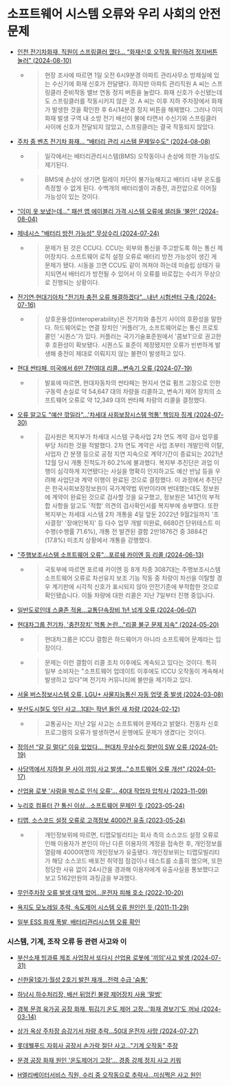 # 소프트웨어 시스템 오류와 우리 사회의 안전 문제

* [인천 전기차화재, 직원이 스프링클러 껐다… “화재신호 오작동 확인하려 정지버튼 눌러” (2024-08-10)](https://www.donga.com/news/Society/article/all/20240809/126444637/2)
    - > 현장 조사에 따르면 1일 오전 6시9분경 아파트 관리사무소 방제실에 있는 수신기에 화재 신호가 전달됐다. 하지만 아파트 관리직원 A 씨는 스프링클러 준비작동 밸브 연동 정지 버튼을 눌렀다.
      > 화재 신호가 수신됐는데도 스프링클러를 작동시키지 않은 것. A 씨는 이후 지하 주차장에서 화재가 발생한 것을 확인한 후 6시14분경 정지 버튼을 해제했다.
      > 그러나 이미 화재 발생 구역 내 소방 전기 배선이 불에 타면서 수신기와 스프링클러 사이에 신호가 전달되지 않았고, 스프링클러는 결국 작동되지 않았다.

* [주차 중 벤츠 전기차 화재… “배터리 관리 시스템 문제일수도” (2024-08-08)](https://biz.chosun.com/industry/car/2024/08/08/SGRFRFMOB5AOBF57YMEYPJKG6E/?utm_source=naver&utm_medium=original&utm_campaign=biz)
    - > 일각에서는 배터리관리시스템(BMS) 오작동이나 손상에 의한 가능성도 제기된다.
    - > BMS에 손상이 생기면 릴레이 차단이 불가능해지고 배터리 내부 온도를 측정할 수 없게 된다. 수백개의 배터리셀이 과충전, 과전압으로 이어질 가능성이 있는 것이다. 

* [“이미 옷 보냈는데…” 패션 앱 에이블리 가격 시스템 오류에 셀러들 ‘불안’ (2024-08-04)](https://biz.chosun.com/distribution/channel/2024/08/04/2SBUZBFZ7REMBC6YWXVS6UDGBQ/?utm_source=naver&utm_medium=original&utm_campaign=biz)

* [제네시스 "배터리 방전 가능성" 무상수리 (2024-07-24)](https://www.kmib.co.kr/article/view.asp?arcid=0020341858&code=61171811&cp=nv)
     - > 문제가 된 것은 CCU다. CCU는 외부와 통신을 주고받도록 하는 통신 제어장치다. 소프트웨어 로직 설정 오류로 배터리 방전 가능성이 생긴 게 문제가 됐다. 시동을 끄면 CCU도 같이 꺼져야 하는데 미슬립 상태가 유지되면서 배터리가 방전될 수 있어서 이 오류를 바로잡는 수리가 무상으로 진행되는 상황이다.

* [전기연·현대기아차 "전기차 충전 오류 해결하겠다"…내년 시험센터 구축 (2024-07-16)](https://www.dongascience.com/news.php?idx=66498)
     - > 상호운용성(interoperability)은 전기차와 충전기 사이의 호환성을 말한다. 하드웨어로는 연결 장치인 '커플러'가, 소프트웨어로는 통신 프로토콜인 '시퀀스'가 있다. 커플러는 국가기술표준원에서 '콤보1'으로 권고한 후 호환성이 확보됐다. 시퀀스도 표준이 제정됐지만 오류가 빈번하게 발생해 충전이 제대로 이뤄지지 않는 불편이 발생하고 있다.

* [현대 싼타페, 미국에서 6만 7천여대 리콜…변속기 오류 (2024-07-19)](https://www.g-enews.com/ko-kr/news/article/news_all/202407190708487827e7e8286d56_1/article.html)
    - > 발표에 따르면, 현대자동차의 싼타페는 현지서 연료 펌프 고장으로 인한 구동력 손실로 약 54,647 대의 차량을 리콜하고, 변속기 제어 장치의 소프트웨어 오류로 약 12,349 대의 싼타페 차량의 리콜을 결정했다.

* [오류 알고도 "예산 깎일라"…'차세대 사회보장시스템 먹통' 책임자 징계 (2024-07-30)](https://www.news1.kr/politics/pm-bai-comm/5495891)
     - > 감사원은 복지부가 차세대 시스템 구축사업 2차 연도 계약 검사 업무를 부당 처리한 것을 적발했다. 2차 연도 계약은 사업 초부터 개발인력 이탈, 사업자 간 분쟁 등으로 공정 지연 지속으로 계약기간이 종료되는 2021년 12월 당시 개통 진척도가 60.2%에 불과했다. 복지부 추진단은 과업 이행이 심각하게 지연됐다는 사실을 명확히 인지하고도 예산 반납 등을 우려해 사업단과 계약 이행이 완료된 것으로 결정했다. 이 과정에서 추진단은 한국사회보장정보원이 국가계약법 위반이라며 반대했는데도 정보원에 계약이 완료된 것으로 검사할 것을 요구했고, 정보원은 141건의 부적합 사항을 알고도 '적합' 의견의 검사확인서를 복지부에 송부했다. 또한 복지부는 차세대 시스템 2차 개통을 4일 앞둔 2022년 9월2일까지 '조사결정' '장애인복지' 등 다수 업무 개발 미완료, 6680건 단위테스트 미수행(수행률 71.6%), 개통 전 발견된 결함 2만1876건 중 3884건(17.8%) 미조치 상황에서 개통을 강행했다.

* ["주행보조시스템 소프트웨어 오류"…포르쉐 카이엔 등 리콜 (2024-06-13)](https://news.jtbc.co.kr/article/article.aspx?news_id=NB12200644)
   - > 국토부에 따르면 포르쉐 카이엔 등 8개 차종 3087대는 주행보조시스템 소프트웨어 오류로 차선유지 보조 기능 작동 중 차량이 차선을 이탈할 경우 계기판에 시각적 신호가 표시되지 않아 안전기준에 부적합한 것으로 확인됐습니다. 이들 차량에 대한 리콜은 지난 7일부터 진행 중입니다.

* [일반도로인데 스쿨존 적용…교통단속장비 1년 넘게 오류 (2024-06-07)](https://www.jejudomin.co.kr/news/articleView.html?idxno=301573)

* [현대차그룹 전기차, '충전장치' 먹통 논란…"리콜 불구 문제 지속" (2024-05-20)](https://www.newsis.com/view/NISX20240517_0002738026)
   - > 현대차그룹은 ICCU 결함은 하드웨어가 아니라 소프트웨어 문제라는 입장이다.
   - >문제는 이런 결함이 리콜 조치 이후에도 계속되고 있다는 것이다. 특히 일부 소비자는 "소프트웨어 업데이트 이후에도 ICCU 오작동이 계속해서 발생하고 있다"며 전기차 커뮤니티에 불만을 제기하고 있다.

* [서울 버스정보시스템 오류, LGU+ 사물지능통신 자동 업뎃 중 발생 (2024-03-08)](https://www.donga.com/news/Economy/article/all/20240308/123874599/1)

* [부산도시철도 잇단 사고…1대는 작년 들인 새 차량 (2024-02-12)](https://www.kookje.co.kr/news2011/asp/newsbody.asp?code=0300&key=20240213.22002003257)
   - > 교통공사는 지난 2일 사고는 소프트웨어 문제라고 밝혔다. 전동차 신호프로그램의 오류가 발생하면서 운행에도 문제가 생겼다는 것이다. 

* [정의선 “갈 길 멀다” 이유 있었다… 현대차 무상수리 절반이 SW 오류 (2024-01-19)
](https://biz.chosun.com/industry/car/2024/01/19/YHIPFW4L4NFDZLGSP2HGE57AVI/)

* [사당역에서 지하철 문 사이 끼임 사고 발생…"소프트웨어 오류 개선" (2024-01-17)](https://www.news1.kr/articles/?5293225)

* [산업용 로봇 '사람을 박스로 인식 오류'... 40대 작업자 압착사 (2023-11-09)](https://www.eroun.net/news/articleView.html?idxno=38579)

* [누리호 컴퓨터 간 통신 이상…소프트웨어 문제인 듯 (2023-05-24)](https://www.khan.co.kr/science/aerospace/article/202305241823001)

* [티맵, 소스코드 설정 오류로 고객정보 4000건 유출 (2023-05-24)](https://www.newsis.com/view/?id=NISX20230524_0002314912&cID=10406&pID=13100)
     - > 개인정보위에 따르면, 티맵모빌리티는 회사 측의 소스코드 설정 오류로 인해 이용자가 본인이 아닌 다른 이용자의 계정을 접속한 후, 개인정보를 열람해 4000여명의 개인정보가 유출됐다. 개인정보위는 티맵모빌리티가 해당 소스코드 배포전 취약점 점검이나 테스트를 소홀히 했으며, 또한 정당한 사유 없이 24시간을 경과해 이용자에게 유출사실을 통보했다고 보고 5162만원의 과징금을 부과했다.

* [무인주차장 오류 발생 대책 없어…운전자 피해 호소 (2022-10-20)](https://www.jjctv.co.kr/article/view/jjc202210200009)

* [욕지도 모노레일 추락, 속도제어 시스템 오류 원인인 듯 (2011-11-29)](https://www.kookje.co.kr/news2011/asp/newsbody.asp?code=0300&key=20211129.99099009026)

* [일부 ESS 화재 폭발, 배터리관리시스템 오류 확인](https://www.e2news.com/news/articleView.html?idxno=201475)
  



### 시스템, 기계, 조작 오류 등 관련 사고와 이 
* [부산소재 빙과류 제조 사업장서 또다시 산업용 로봇에 '끼임'사고 발생 (2024-07-31)](https://www.safety1st.news/news/articleView.html?idxno=5785)

* [신한울1호기·월성 2호기 발전 재개…전력 수급 '숨통'](https://www.nocutnews.co.kr/news/6193862?utm_source=naver&utm_medium=article&utm_campaign=20240810111537)

* [하남시 하수처리장, 배선 뒤엉킨 불량 제어장치 사용 '말썽'](https://daily.hankooki.com/news/articleView.html?idxno=1116170)

* [경북 문경 육가공 공장 화재, 튀김기 온도 제어 고장...'화재 경보기'도 꺼놔 (2024-03-14)](https://news.sbs.co.kr/news/endPage.do?news_id=N1007571184&plink=ORI&cooper=NAVER)

* [상가 옥상 주차장 승강기서 차량 추락…50대 운전자 사망 (2024-07-27)](https://www.newsis.com/view/NISX20240727_0002828123)

* [롯데웰푸드 자회사 공장서 손가락 절단 사고..."기계 오작동" 주장](https://www.ytn.co.kr/_ln/0103_202310180022197409)

* [문경 공장 화재 원인 '온도제어기 고장'… 경종 강제 정지 사고 키워](https://news.lghellovision.net/news/articleView.html?idxno=459335)

* [H엘리베이터서비스 직원, 수리 중 오작동으로 추락사…미심쩍은 사고 원인](http://www.wikileaks-kr.org/news/articleView.html?idxno=148543)
